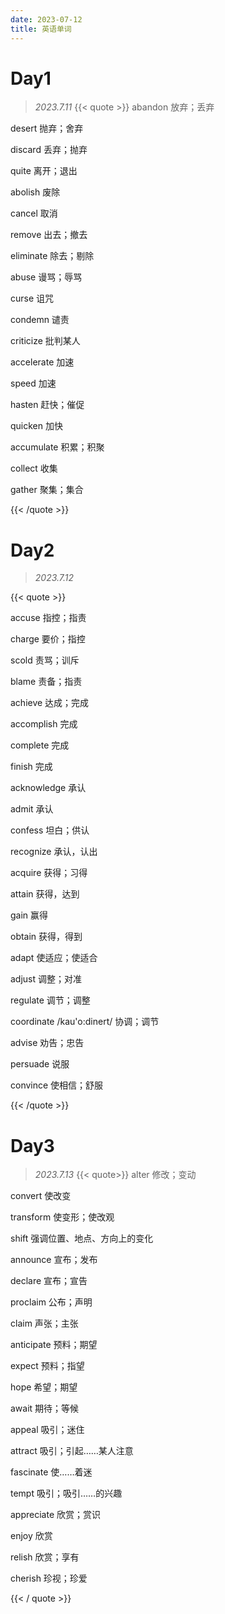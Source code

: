 ```yaml
---
date: 2023-07-12
title: 英语单词
---
```




# Day1
> *2023.7.11*
{{< quote >}}
abandon      放弃；丢弃

desert      抛弃；舍弃

discard      丢弃；抛弃

quite      离开；退出



abolish      废除

cancel      取消

remove      出去；撤去

eliminate      除去；剔除



abuse      谩骂；辱骂

curse      诅咒

condemn      谴责

criticize      批判某人



accelerate      加速

speed      加速

hasten      赶快；催促

quicken      加快



accumulate      积累；积聚

collect      收集

gather      聚集；集合

{{< /quote >}}





# Day2
> *2023.7.12*


{{< quote >}}

accuse      指控；指责

charge      要价；指控

scold      责骂；训斥

blame      责备；指责

achieve      达成；完成

accomplish      完成

complete      完成

finish      完成




acknowledge      承认

admit      承认

confess      坦白；供认

recognize      承认，认出



acquire      获得；习得

attain      获得，达到

gain      赢得

obtain      获得，得到



adapt     使适应；使适合

adjust      调整；对准

regulate      调节；调整

coordinate      /kau'o:dinert/      协调；调节




advise    劝告；忠告  

persuade      说服

convince      使相信；舒服

{{< /quote >}}



# Day3
> *2023.7.13*
{{< quote>}}
alter    修改；变动

convert    使改变

transform    使变形；使改观

shift        强调位置、地点、方向上的变化


announce      宣布；发布

declare       宣布；宣告

proclaim      公布；声明

claim      声张；主张

anticipate      预料；期望

expect      预料；指望

hope    希望；期望

await      期待；等候

appeal  吸引；迷住

attract    吸引；引起……某人注意

fascinate    使……着迷

tempt      吸引；吸引……的兴趣

appreciate      欣赏；赏识

enjoy  欣赏

relish    欣赏；享有

cherish    珍视；珍爱


{{< / quote >}}